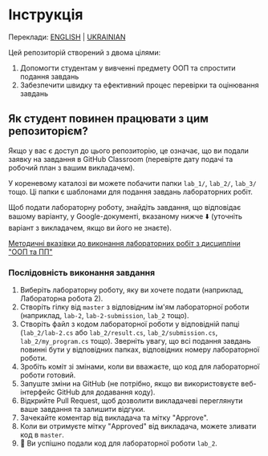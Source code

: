 # Інструкція

Переклади: [ENGLISH](./README.md) | [UKRAINIAN](./README.ua.md)

Цей репозиторій створений з двома цілями:

1. Допомогти студентам у вивченні предмету ООП та спростити подання завдань
2. Забезпечити швидку та ефективний процес перевірки та оцінювання завдань

## Як студент повинен працювати з цим репозиторієм?

Якщо у вас є доступ до цього репозиторію, це означає, що ви подали заявку на
завдання в GitHub Classroom (перевірте дату подачі та робочий план з вашим
викладачем).

У кореневому каталозі ви можете побачити папки `lab_1/`, `lab_2/`, `lab_3/`
тощо. Ці папки є шаблонами для подання завдань лабораторних робіт.

Щоб подати лабораторну роботу, знайдіть завдання, що відповідає вашому варіанту,
у Google-документі, вказаному нижче ⬇️ (уточніть варіант з викладачем, якщо ви
його не знаєте).

[Методичні вказівки до виконання лабораторних робіт з дисципліни "ООП та ПП"](https://docs.google.com/document/d/1BiFN9WqM2U-5IYmfdu4GavzrhTz_YVN9GLe88_fEcdY)

### Послідовність виконання завдання

1. Виберіть лабораторну роботу, яку ви хочете подати (наприклад, Лабораторна
   робота 2).
2. Створіть гілку від `master` з відповідним ім'ям лабораторної роботи
   (наприклад, `lab-2`, `lab-2-submission`, `lab_2` тощо).
3. Створіть файл з кодом лабораторної роботи у відповідній папці
   (`lab_2/lab-2.cs` або `lab_2/result.cs`, `lab_2/submission.cs`,
   `lab_2/my_program.cs` тощо). Зверніть увагу, що всі подання завдань повинні
   бути у відповідних папках, відповідних номеру лабораторної роботи.
4. Зробіть коміт зі змінами, коли ви вважаєте, що код для лабораторної роботи
   готовий.
5. Запуште зміни на GitHub (не потрібно, якщо ви використовуєте веб-інтерфейс
   GitHub для додавання коду).
6. Відкрийте Pull Request, щоб дозволити викладачеві переглянути ваше завдання
   та залишити відгуки.
7. Зачекайте коментар від викладача та мітку "Approve".
8. Коли ви отримуєте мітку "Approved" від викладача, можете зливати код в
   `master`.
9. 🎉 Ви успішно подали код для лабораторної роботи `lab_2`.
